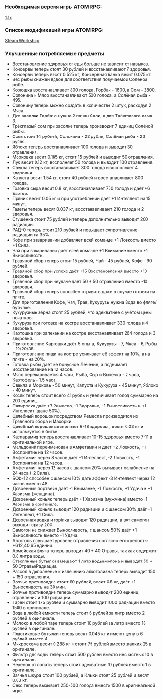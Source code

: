 ### Необходимая версия игры ATOM RPG:
[1.1x](https://store.steampowered.com/app/552620)

### Список модификаций игры ATOM RPG:
[Steam Workshop](https://steamcommunity.com/app/552620/workshop)

### Улучшенные потребляемые предметы
- Восстановление здоровья от еды больше не зависит от навыков.
- Консервы теперь стоят 30 рублей и восстанавливают 7 здоровья.
- Консервы теперь весят 0.525 кг, Консервная банка весит 0.075 кг.
- Вес рыбы снижен вдвое для соответствия получаемой Солёной рыбе.
- Корюшка восстанавливает 800 голода, Горбач - 1600, а Сом - 2800.
- Солонина и Мясо восстанавливают 500 голода, а Солёная рыба - 495.
- Солонину теперь можно создать в количестве 2 штук, расходуя 2 Мяса.
- Для засолки Горбача нужно 2 пачки Соли, а для Трёхглазого сома - 3.
- Трёхглазый сом при засолке теперь производит 7 единиц Солёной рыбы.
- Соль стоит 14 рублей, Солонина - 22 рубля, Солёная рыба - 23 рубля.
- Яблоко теперь восстанавливает 100 голода и выводит 30 отравления.
- Морковка весит 0.185 кг, стоит 15 рублей и выводит 50 отравления.
- Лук весит 0.12 кг, восполняет 50 голода и выводит 100 отравления.
- Свекла теперь восстанавливает 300 голода и восполняет 4 здоровья.
- Капуста весит 1.54 кг, стоит 40 рублей и восстанавливает 800 голода.
- Головка сыра весит 0.8 кг, восстанавливает 750 голода и даёт +6 Бартер.
- Пряник весит 0.05 кг и при употреблении даёт +1 Интеллект на 15 минут.
- Галеты теперь весят 0.037 кг, восстанавливают 210 голода и 2 здоровья.
- Сгущёнка стоит 75 рублей и теперь дополнительно выводит 200 радиации.
- РАД-0 теперь стоит 210 рублей и повышает сопротивление радиации на 35%.
- Кофе при заваривании добавляет всей команде +1 Ловкость вместо +1 Сила.
- Чай при заваривании даёт всей команде +1 Внимание вместо +1 Выносливость.
- Травяной сбор теперь стоит 15 рублей, Чай - 45 рублей, Кофе - 90 рублей.
- Травяной сбор при успехе даёт +15 Восстановления вместо +10 здоровья.
- Травяной сбор при неудаче даёт 50 + 50 отравления вместо -10 здоровья.
- Травяной сбор теперь способен отравить даже в случае готовки на плите.
- Для приготовления Кофе, Чая, Трав, Кукурузы нужна Вода во фляге/бутылке.
- Кукурузные зёрна стоят 25 рублей, что адекватнее с учётом цены початков.
- Кукуруза при готовке на костре восстанавливает 330 голода и 4 здоровья.
- Картошка при запекании на костре восстанавливает 264 голода и 3 здоровья.
- Приготовление Картошки даёт 5 опыта, Кукурузы - 7, Мяса - 6, Рыбы - 10/20/35.
- Приготовление пищи на костре усиливает её эффект на 10%, а на плите - на 20%.
- Готовка рыбы даёт не бонусное Лечение, а поднимает Восстановление на 12 часов.
- Мясо переваривается 4 часа, Рыба, Сыр и Выпечка - 2 часа, Картофель - 1.5 часа,
- Свекла и Морковь - 50 минут, Капуста и Кукуруза - 45 минут, Яблоко - 40 минут.
- Косяк теперь стоит всего 41 рубль и увеличивает голод суммарно на 200 единиц.
- Папироска даёт +7 Ремесло, -1 Здоровье, -1 Выносливость и +1 Интеллект (шанс 50%).
- Целебный порошок посредством Ремесла производится из Травяного сбора и Махорки.
- Целебный порошок восполняет 6-18 здоровья, весит 0.03 кг и используется в битве.
- Каспарамид теперь восстанавливает 10-15 здоровья вместо 7-11 в оригинальной игре.
- Мельдоний переименован в Амфетамин и даёт +2 Ловкость, +1 Восприятие на 12 часов.
- Амфетамин через 8 часов даёт -1 Интеллект, -2 Ловкость, -1 Восприятие на 12 часов.
- Амфетамин через 12 часов с шансом 20% вызывает ослабление на 24 часа (-2 Сила).
- БСФ-12 способен с шансом 10% дать эффект -3 Интеллект через 12 часов вместо 48.
- Довоенный портвейн даёт -1 Внимание, -1 Ловкость, +1 Удача и +1 Харизма (женщина).
- Довоенный коньяк теперь даёт +1 Харизма (мужчина) вместо -1 Харизма в оригинале.
- Довоенный коньяк выводит 120 радиации и с шансом 30% даёт -1 Интеллект, +1 Сила.
- Довоенная водка и горілка выводят 120 радиации, а вот самогон выводит сразу 200.
- Самогон не снижает Выносливость, с шансом 50% даёт +1 Выносливость вместо -1 Удача.
- Алкоголь повышает уровень отравления согласно его крепости: +6,12,40,65 единиц.
- Армейская фляга теперь выводит 40 + 40 Отравы, так как содержит 0.8 литра воды.
- Стеклянные бутылки вмещают 1 литр воды/молока и выводят 50 + 50 Отравы/Радиации.
- Рассол в дополнение к излечению алкоголизма теперь выводит 150 + 150 отравления.
- Волчье противоядие стоит 80 рублей, весит 0.5 кг, даёт +1 Выносливость на 30 мин.
- Волчье противоядие теперь суммарно выводит 200 единиц отравления и 100 радиации.
- Тарен стоит 175 рублей и суммарно выводит 1000 радиации вместо 1500 в оригинале.
- Вода в любой ёмкости теперь стоит 6 рублей за литр вместо 2 рублей в оригинале.
- Молоко в любой таре теперь стоит 10 рублей за литр вместо 18 рублей в оригинале.
- Пластиковые бутылки теперь весят 0.045 кг и имеют цену в 6 рублей вместо 4.
- Микросхема весит 0.288 кг и стоит 75 рублей вместо жалких 25 в оригинале.
- Фильтр для воды теперь стоит 500 рублей вместо несчастных 10 в оригинале.
- Черенок от лопаты теперь стоит адекватные 10 рублей вместо 1 в оригинале.
- Заячья шкура стоит 100 рублей, а Клыки стоят 25 рублей и весят 0.03 кг.
- Секс теперь вызывает 250-500 голода вместо 1500 в оригинальной игре.
